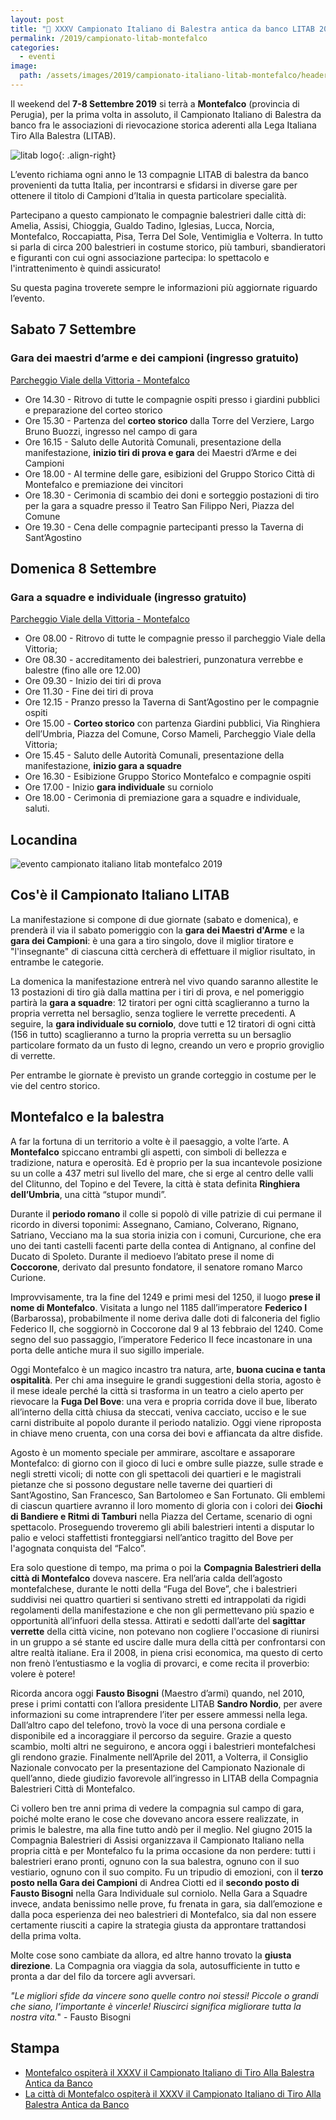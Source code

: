 ```yaml
---
layout: post
title: "🎯 XXXV Campionato Italiano di Balestra antica da banco LITAB 2019 a Montefalco"
permalink: /2019/campionato-litab-montefalco
categories:
  - eventi
image:
  path: /assets/images/2019/campionato-italiano-litab-montefalco/header-montefalco.jpg
---
```


Il weekend del **7-8 Settembre 2019** si terrà a **Montefalco** (provincia di
 Perugia), per la prima volta in assoluto, il Campionato Italiano di Balestra da
 banco fra le associazioni di rievocazione storica aderenti alla Lega Italiana
 Tiro Alla Balestra (LITAB).

<!-- more -->

![litab logo](/images/litab.gif){: .align-right}

L’evento richiama ogni anno le 13 compagnie LITAB di balestra da banco
provenienti da tutta Italia, per incontrarsi e sfidarsi in diverse gare per
ottenere il titolo di Campioni d’Italia in questa particolare specialità.

Partecipano a questo campionato le compagnie balestrieri dalle città di: Amelia,
Assisi, Chioggia, Gualdo Tadino, Iglesias, Lucca, Norcia, Montefalco,
Roccapiatta, Pisa, Terra Del Sole, Ventimiglia e Volterra. In tutto si parla di
circa 200 balestrieri in costume storico, più tamburi, sbandieratori e figuranti
con cui ogni associazione partecipa: lo spettacolo e l'intrattenimento è quindi
assicurato!

Su questa pagina troverete sempre le informazioni più aggiornate riguardo
l’evento.

## Sabato 7 Settembre
### Gara dei maestri d’arme e dei campioni (ingresso gratuito)

[Parcheggio Viale della Vittoria - Montefalco](https://goo.gl/maps/hcGNqJDEGa9rYEV58)

* Ore 14.30 - Ritrovo di tutte le compagnie ospiti presso i giardini pubblici e
  preparazione del corteo storico
* Ore 15.30 - Partenza del **corteo storico** dalla Torre del Verziere, Largo
  Bruno Buozzi, ingresso nel campo di gara
* Ore 16.15 - Saluto delle Autorità Comunali, presentazione della
  manifestazione, **inizio tiri di prova e gara** dei Maestri d’Arme e dei
  Campioni
* Ore 18.00 - Al termine delle gare, esibizioni del Gruppo Storico Città di
  Montefalco e premiazione dei vincitori
* Ore 18.30 - Cerimonia di scambio dei doni e sorteggio postazioni di tiro per
  la gara a squadre presso il Teatro San Filippo Neri, Piazza del Comune
* Ore 19.30 - Cena delle compagnie partecipanti presso la Taverna di
  Sant’Agostino

## Domenica 8 Settembre
### Gara a squadre e individuale (ingresso gratuito)

[Parcheggio Viale della Vittoria - Montefalco](https://goo.gl/maps/hcGNqJDEGa9rYEV58)

* Ore 08.00 - Ritrovo di tutte le compagnie presso il parcheggio Viale della
  Vittoria;
* Ore 08.30 - accreditamento dei balestrieri, punzonatura verrebbe e balestre
  (fino alle ore 12.00)
* Ore 09.30 - Inizio dei tiri di prova
* Ore 11.30 - Fine dei tiri di prova
* Ore 12.15 - Pranzo presso la Taverna di Sant’Agostino per le compagnie ospiti
* Ore 15.00 - **Corteo storico** con partenza Giardini pubblici, Via Ringhiera
  dell’Umbria, Piazza del Comune, Corso Mameli, Parcheggio Viale della Vittoria;
* Ore 15.45 - Saluto delle Autorità Comunali, presentazione della
  manifestazione, **inizio gara a squadre**
* Ore 16.30 - Esibizione Gruppo Storico Montefalco e compagnie ospiti
* Ore 17.00 - Inizio **gara individuale** su corniolo
* Ore 18.00 - Cerimonia di premiazione gara a squadre e individuale, saluti.

## Locandina

![evento campionato italiano litab montefalco 2019](/assets/images/2019/campionato-italiano-litab-montefalco/manifesto-campionato-montefalco-2019.jpg)

## Cos'è il Campionato Italiano LITAB

La manifestazione si compone di due giornate (sabato e domenica), e prenderà il
via il sabato pomeriggio con la **gara dei Maestri d'Arme** e la **gara dei
Campioni**: è una gara a tiro singolo, dove il miglior tiratore e "l'insegnante"
di ciascuna città cercherà di effettuare il miglior risultato, in entrambe le
categorie.

La domenica la manifestazione entrerà nel vivo quando saranno allestite le 13
postazioni di tiro già dalla mattina per i tiri di prova, e nel pomeriggio
partirà la **gara a squadre**: 12 tiratori per ogni città scaglieranno a turno
la propria verretta nel bersaglio, senza togliere le verrette precedenti. A
seguire, la **gara individuale su corniolo**, dove tutti e 12 tiratori di ogni
città (156 in tutto) scaglieranno a turno la propria verretta su un bersaglio
particolare formato da un fusto di legno, creando un vero e proprio groviglio di
verrette.

Per entrambe le giornate è previsto un grande corteggio in costume per le vie
del centro storico.

## Montefalco e la balestra

A far la fortuna di un territorio a volte è il paesaggio, a volte l’arte. A
**Montefalco** spiccano entrambi gli aspetti, con simboli di bellezza e
tradizione, natura e operosità. Ed è proprio per la sua incantevole posizione su
un colle a 437 metri sul livello del mare, che si erge al centro delle valli del
Clitunno, del Topino e del Tevere, la città è stata definita **Ringhiera
dell’Umbria**, una città “stupor mundi”.

Durante il **periodo romano** il colle si popolò di ville patrizie di cui
permane il ricordo in diversi  toponimi: Assegnano, Camiano, Colverano, Rignano,
Satriano, Vecciano ma la sua storia inizia con i comuni, Curcurione, che era uno
dei tanti castelli facenti parte della contea di Antignano, al confine del
Ducato di Spoleto. Durante il medioevo l’abitato prese  il nome di
**Coccorone**, derivato dal presunto fondatore, il senatore romano Marco
Curione.

Improvvisamente, tra la fine del 1249 e primi mesi del 1250, il luogo **prese il
nome di Montefalco**. Visitata a lungo nel 1185 dall’imperatore **Federico I**
(Barbarossa), probabilmente il nome deriva dalle doti di falconeria del figlio
Federico II, che soggiornò in Coccorone dal 9 al 13 febbraio del 1240. Come
segno del suo passaggio, l’imperatore Federico II fece incastonare in una porta
delle antiche mura il suo sigillo imperiale.

Oggi Montefalco è un magico incastro tra natura, arte, **buona cucina e tanta
ospitalità**. Per chi ama inseguire le grandi suggestioni della storia, agosto è
il mese ideale perché la città si trasforma in un teatro a cielo aperto per
rievocare la **Fuga Del Bove**: una vera e propria corrida dove il bue, liberato
all’interno della città chiusa da steccati, veniva cacciato, ucciso e le sue
carni distribuite al popolo durante il periodo natalizio. Oggi viene riproposta
in chiave meno cruenta, con una corsa dei bovi e affiancata da altre disfide.

Agosto è un momento speciale per ammirare, ascoltare e assaporare Montefalco: di
giorno con il gioco di luci e ombre sulle piazze, sulle strade e negli stretti
vicoli; di notte con gli spettacoli dei quartieri e le magistrali pietanze che
si possono degustare nelle taverne dei quartieri di Sant’Agostino, San
Francesco, San Bartolomeo e San Fortunato. Gli emblemi di ciascun quartiere
avranno il loro momento di gloria con i colori dei **Giochi di Bandiere e Ritmi
di Tamburi** nella Piazza del Certame, scenario di ogni spettacolo. Proseguendo
troveremo gli abili balestrieri intenti a disputar lo palio e veloci
staffettisti fronteggiarsi nell’antico tragitto del Bove per l'agognata
conquista del “Falco”.

Era solo questione di tempo, ma prima o poi la **Compagnia Balestrieri della
città di Montefalco** doveva nascere. Era nell’aria calda dell’agosto
montefalchese, durante le notti della “Fuga del Bove”, che i balestrieri
suddivisi nei quattro quartieri si sentivano stretti ed intrappolati da rigidi
regolamenti della manifestazione e che non gli permettevano più spazio e
opportunità all’infuori della stessa. Attirati e sedotti dall’arte del
**sagittar verrette** della città vicine, non potevano non cogliere l'occasione
di riunirsi in un gruppo a sé stante ed uscire dalle mura della città per
confrontarsi con altre realtà italiane. Era il 2008, in piena crisi economica,
ma questo di certo non frenò l’entustiasmo e la voglia di provarci, e come
recita il proverbio: volere è potere!

Ricorda ancora oggi **Fausto Bisogni** (Maestro d’armi) quando, nel 2010, prese
i primi contatti con l’allora presidente LITAB **Sandro Nordio**, per avere
informazioni su come intraprendere l’iter per essere ammessi nella lega.
Dall’altro capo del telefono, trovò la voce di una persona cordiale e
disponibile ed a incoraggiare il percorso da seguire. Grazie a questo scambio,
molti altri ne seguirono, e ancora oggi i balestrieri montefalchesi gli rendono
grazie. Finalmente nell’Aprile del 2011, a Volterra, il Consiglio Nazionale
convocato per la presentazione del Campionato Nazionale di quell’anno, diede
giudizio favorevole all’ingresso in LITAB della Compagnia Balestrieri Città di
Montefalco.

Ci vollero ben tre anni prima di vedere la compagnia sul campo di gara, poiché
molte erano le cose che dovevano ancora essere realizzate, in primis le
balestre, ma alla fine tutto andò per il meglio. Nel giugno 2015 la Compagnia
Balestrieri di Assisi organizzava il Campionato Italiano nella propria città e
per Montefalco fu la prima occasione da non perdere: tutti i balestrieri erano
pronti, ognuno con la sua balestra, ognuno con il suo vestiario, ognuno con il
suo compito. Fu un tripudio di emozioni, con il **terzo posto nella Gara dei
Campioni** di Andrea Ciotti ed il **secondo posto di Fausto Bisogni** nella Gara
Individuale sul corniolo. Nella Gara a Squadre invece, andata benissimo nelle
prove, fu frenata in gara, sia dall’emozione e dalla poca esperienza dei neo
balestrieri di Montefalco, sia dal non essere certamente riusciti a capire la
strategia giusta da approntare trattandosi della prima volta.

Molte cose sono cambiate da allora, ed altre hanno trovato la **giusta
direzione**. La Compagnia ora viaggia da sola, autosufficiente in tutto e pronta
a dar del filo da torcere agli avversari.

*"Le migliori sfide da vincere sono quelle contro noi stessi! Piccole o grandi
che siano, l’importante è vincerle! Riuscirci significa migliorare tutta la
nostra vita.*" - Fausto Bisogni

## Stampa

* [Montefalco ospiterà il XXXV il Campionato Italiano di Tiro Alla Balestra Antica da Banco](https://tuttoggi.info/montefalco-ospitera-il-xxxv-il-campionato-italiano-di-tiro-alla-balestra-antica-da-banco/513281/)
* [La città di Montefalco ospiterà il XXXV il Campionato Italiano di Tiro Alla Balestra Antica da Banco](http://www.umbriadomani.it/cultura/la-citta-di-montefalco-ospitera-il-xxxv-il-campionato-italiano-di-tiro-alla-balestra-antica-da-banco-230606/)

<script type="application/ld+json">
{
  "@context": "http://schema.org",
  "@type": "Event",
  "name": "XXXV Campionato Italiano Balestra Antica da Banco LITAB",
  "startDate": "2019-09-07T15:30+02:00",
  "endDate":   "2019-09-08T18:30+02:00",
  "location": {
    "@type": "Place",
    "name": "Parcheggio Viale della Vittoria, Montefalco",
    "address": {
      "@type": "PostalAddress",
      "streetAddress": "Viale della Vittoria",
      "addressLocality": "Montefalco",
      "postalCode": "06036",
      "addressRegion": "PG",
      "addressCountry": "IT"
    }
  },
  "offers": {
    "@type": "Offer",
    "price": "0",
    "priceCurrency": "EUR",
    "url": "https://consanpaolino.org/2019/campionato-litab-montefalco",
    "availability": "http://schema.org/InStock",
    "validFrom": "2018-01-01T00:00"
  },
  "performer": {
    "@type": "PerformingGroup",
    "name": "LITAB",
    "email": "segretria@litab.net"
  },
  "image": [
    "https://consanpaolino.org/assets/images/2019/campionato-italiano-litab-montefalco/manifesto-campionato-montefalco-2019.jpg",
   ],
  "description": "Gara di tiro con balestra antica da banco in costume storico fra le 13 città aderenti alla LITAB"
}
</script>
